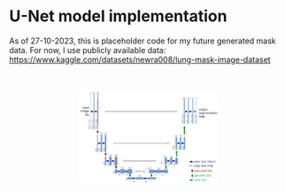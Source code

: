 # U-Net model implementation
As of 27-10-2023, this is placeholder code for my future generated mask data. For now, I use publicly available data: https://www.kaggle.com/datasets/newra008/lung-mask-image-dataset

<p align="center">
  <br><br>
  <img src="images/u-net-architecture.png" alt="UNET model" width="50%">
</p>
